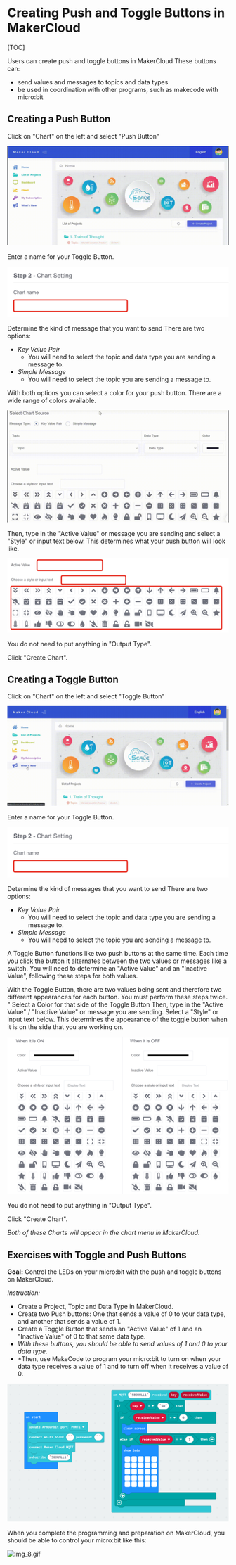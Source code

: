 # Creating Push and Toggle Buttons in MakerCloud

[TOC]

Users can create push and toggle buttons in MakerCloud
These buttons can:
- send values and messages to topics and data types
- be used in coordination with other programs, such as makecode with micro:bit

## Creating a Push Button

Click on "Chart" on the left and select "Push Button"

![img_1.gif](img/img_1.gif)

Enter a name for your Toggle Button.

![img_2.png](img/img_2.png)

Determine the kind of message that you want to send
There are two options: 
- *Key Value Pair*
  - You will need to select the topic and data type you are sending a message to.
- *Simple Message*
  - You will need to select the topic you are sending a message to.

With both options you can select a color for your push button. There are a wide range of colors available.

![img_4.gif](img/img_4.gif)
    
Then, type in the "Active Value" or message you are sending and select a "Style" or input text below. This determines what your push button will look like.

![img_5.png](img/img_5.png)

You do not need to put anything in "Output Type".

Click "Create Chart".


## Creating a Toggle Button

Click on "Chart" on the left and select "Toggle Button"

![img_1.gif](img/img_3.gif)

Enter a name for your Toggle Button.

![img_2.png](img/img_2.png)

Determine the kind of messages that you want to send
There are two options:
- *Key Value Pair*
  - You will need to select the topic and data type you are sending a message to.
- *Simple Message*
  - You will need to select the topic you are sending a message to.
  
A Toggle Button functions like two push buttons at the same time. Each time you click the button it alternates between the two values or messages like a switch. You will need to determine an "Active Value" and an "Inactive Value", following these steps for both values.

With the Toggle Button, there are two values being sent and therefore two different appearances for each button. You must perform these steps twice.
"
Select a Color for that side of the Toggle Button
Then, type in the "Active Value" / "Inactive Value" or message you are sending. 
Select a "Style" or input text below. This determines the appearance of the toggle button when it is on the side that you are working on. 

![img_6.png](img/img_6.png)

You do not need to put anything in "Output Type".

Click "Create Chart".

*Both of these Charts will appear in the chart menu in MakerCloud.*

## Exercises with Toggle and Push Buttons

**Goal:** Control the LEDs on your micro:bit with the push and toggle buttons on MakerCloud.

*Instruction:*
- Create a Project, Topic and Data Type in MakerCloud.
- Create two Push buttons: One that sends a value of 0 to your data type, and another that sends a value of 1.
- Create a Toggle Button that sends an "Active Value" of 1 and an "Inactive Value" of 0 to that same data type. 
- *With these buttons, you should be able to send values of 1 and 0 to your data type.*
- *Then, use MakeCode to program your micro:bit to turn on when your data type receives a value of 1 and to turn off when it receives a value of 0.

![img_7.png](img/img_7.png)

When you complete the programming and preparation on MakerCloud, you should be able to control your micro:bit like this:

![img_8.gif](img/img_8.gif)
